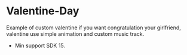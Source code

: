 # Valentine-Day

Example of custom valentine if you want congratulation your girlfriend, valentine use simple animation and custom music track.
- Min support SDK 15.
